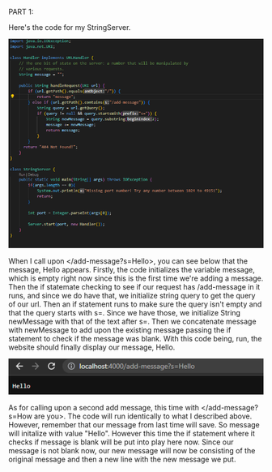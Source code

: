 PART 1:

Here's the code for my StringServer.

![Image](code.png)

When I call upon </add-message?s=Hello>, you can see below that the message, Hello appears. Firstly, the code initializes the variable message, which is empty
right now since this is the first time we're adding a message. Then the if statemate checking to see if our request has /add-message in it runs, and since we do have
that, we initialize string query to get the query of our url. Then an if statement runs to make sure the query isn't empty and that the query starts with s=. Since
we have those, we initialize String newMessage with that of the text after s=. Then we concatenate message with newMessage to add upon the existing message passing
the if statement to check if the message was blank. With this code being, run, the website should finally display our message, Hello. 

![Image](pic1.png)

As for calling upon a second add message, this time with </add-message?s=How are you>. The code will run identically to what I described above. However, remember that 
our message from last time will save. So message will initalize with value "Hello". However this time the if statement where it checks if message is blank will be put
into play here now. Since our message is not blank now, our new message will now be consisting of the original message and then a new line with the new message we put.

